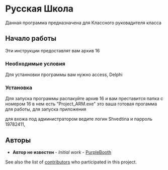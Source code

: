 
# Русская Школа 

Данная программа предназначена для Классного руковадителя класса

## Начало работы

Эти инструкции предоставлят вам архив 16  

### Необходимые условия

Для устанновки программы вам нужно access, Delphi

### Установка

Для запуска программы распакуйте архив 16 и вам преставится папка с номером 16 в нем есть "Project_ARM.exe" это ваша готовая прогамма для работы, для запуска приложения   

для вхожа под администратором ведите логин Shvedtina и парроль 19782411, 


## Авторы

* **Автор не известен** - *Initial work* - [PurpleBooth](https://github.com/PurpleBooth)

See also the list of [contributors](https://github.com/your/project/contributors) who participated in this project.
